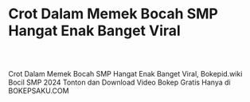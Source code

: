 # Crot Dalam Memek Bocah SMP Hangat Enak Banget Viral
<div class="separator" style="clear: both;"><a href="https://alihkansaku.blogspot.com/2024/11/anak-smp-ngewe-pake-seragam-mulus.html" style="display: block; padding: 1em 0; text-align: center; "><img alt="" border="0" data-original-height="464" data-original-width="819" src="https://blogger.googleusercontent.com/img/b/R29vZ2xl/AVvXsEjZmapKPFiqLckhVTsNP3GXYWRVYjl6z3JFnWJ-mDFdaYcRo2hNR5R8I8aEZLSN4-sKfBYfuAxFEOarWLf9o8jjSNBo0kqzFtZ_4fLYM3cIpoQ93ZjVC2RRGMCon6mjsh3zrYRfG_sPQcz7fOcg2Q5TON_q0ZQmxiXDhvBkTr_bB0ddb_3Ihd6ToFDXgCzq/s320/Screenshot%20%28349%29.png"/></a></div>

Crot Dalam Memek Bocah SMP Hangat Enak Banget Viral, Bokepid.wiki Bocil SMP 2024 Tonton dan Download Video Bokep Gratis Hanya di BOKEPSAKU.COM
